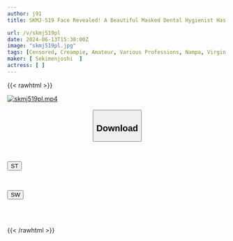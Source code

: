 ```yaml
---
author: j91
title: SKMJ-519 Face Revealed! A Beautiful Masked Dental Hygienist Has Oral Sex With A Virgin! She Shows Off Her Beautiful Face, Which Is Usually Hidden Under The Mask, For The First Time! She Gently Kisses A Boy Who Has Never Kissed Before, Sucks His Tongue, Inserts Her Tongue, And Pistons His Tongue Hard! Her Face Is Covered In Drool And She Reaches A Blissful Climax! Her Lower Mouth Is Also Wet And She Has Sex With A Virgin And Has Continuous Raw Sex With Him...

url: /v/skmj519pl
date: 2024-06-13T15:30:00Z
image: "skmj519pl.jpg"
tags: [Censored, Creampie, Amateur, Various Professions, Nampa, Virgin Man, Kiss	]
maker: [ Sekimenjoshi  ]
actress: [ ]
---
```



{{< rawhtml >}}

<div class="video" data-videoid="9B9MVj4ZDlI1Ok">
    <a href="javascript:;">
        <img src="/v/skmj519pl/skmj519pl.jpg" width="WIDTH" height="HEIGHT" alt="skmj519pl.mp4" loading="lazy">
    </a>
</div>

<script type="text/javascript" src="https://j91.asia/asset/on-demand-st.js"></script>

<br>
  <link rel="stylesheet" href="https://j91.asia/asset/bs5.css">
  
  <center>
  <button class="btn btn-primary" type="button" data-bs-toggle="collapse" data-bs-target=".multi-collapse" aria-expanded="false" aria-controls="multiCollapseExample1 multiCollapseExample2"><h2>Download</h2></button></center>
</p>
<div class="row">
  <div class="col">
    <div class="collapse multi-collapse" id="multiCollapseExample1">
      <div class="card card-body">
	      	      <br>
<div class="buttons">  
<p><a href="/v/skmj519pl/st.html" target="_blank"><button class="btn-hover color-3"><i class="fa fa-download"></i> ST</button></a></p></div>
    </div>
  </div>
</div>
  <div class="col">
    <div class="collapse multi-collapse" id="multiCollapseExample2">
      <div class="card card-body">
	      <br>
<div class="buttons">
<p><a href="/v/skmj519pl/sw.html" target="_blank"><button class="btn-hover color-2"><i class="fa fa-download"></i> SW</button></a></p></div>
<br><br>
      </div>
    </div>
  </div>
</div>

{{< /rawhtml >}}